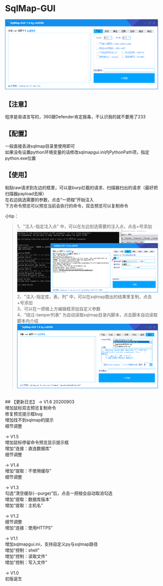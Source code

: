 # SqlMap-GUI
![预览](https://github.com/cx9208/SqlMap-GUI/raw/master/pic/Snipaste_2020-09-03_11-14-17.png)<br>
## 【注意】<br>
程序是易语言写的，360跟Defender肯定报毒，不认识我的就不要用了233<br>
## 【配置】<br>
一般直接丢进sqlmap目录里使用即可<br>
如果没有设置python环境变量的话修改sqlmapgui.ini内PythonPath项，指定python.exe位置<br>

## 【使用】<br>
粘贴raw请求到左边的框里，可以是burp拦截的请求、扫描器扫出的请求（最好把扫描器payload去掉）<br>
在右边挑选需要的参数，点击“一把梭”开始注入<br>
下方命令预览可以预览当前会执行的命令，双击预览可以复制命令<br>

小tip：<br>
>1、"注入-指定注入点" 中，可以在左边划选需要的注入点，点击+号添加<br>
![预览](https://github.com/cx9208/SqlMap-GUI/raw/master/pic/Snipaste_2020-09-03_11-27-06.png)<br>
>2、"注入-指定库，表，列" 中，可以在sqlmap跑出的结果里复制，点击+号添加<br>
>3、可以在一把梭上方编辑框添加自定义参数<br>
>4、"绕过-tamper列表" 为自动读取sqlmap目录内脚本，点击脚本自动读取脚本内介绍<br>
![预览](https://github.com/cx9208/SqlMap-GUI/raw/master/pic/Snipaste_2020-09-03_11-18-37.png)<br>
<br>
## 【更新日志】
-> V1.6 20200903<br>
增加鼠标双击预览复制命令<br>
修复预览提示框bug<br>
增加找不到sqlmap的提示<br>
细节调整<br>
<br>
-> V1.5<br>
增加鼠标停留命令预览显示提示框<br>
增加“连接：直连数据库”<br>
细节调整<br>
<br>
-> V1.4<br>
增加“提取：不使用缓存”<br>
细节调整<br>
<br>
-> V1.3<br>
勾选“清空缓存(--purge)”后，点击一把梭会自动取消勾选<br>
增加“提取：数据库版本”<br>
增加“提取：主机名”<br>
<br>
-> V1.2<br>
细节调整<br>
增加“连接：使用HTTPS”<br>
<br>
-> V1.1<br>
增加sqlmapgui.ini，支持自定义py与sqlmap路径<br>
增加"控制：shell"<br>
增加"控制：读取文件"<br>
增加"控制：写入文件"<br>
<br>
-> V1.0<br>
初版诞生<br>
